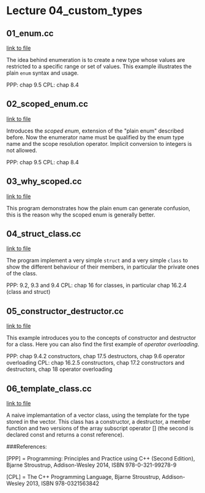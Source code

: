 # Lecture 04_custom_types


## 01_enum.cc

[link to file](./01_enum.cc)

The idea behind enumeration is to create a new type whose values are restricted to a specific
range or set of values. This example illustrates the plain `enum` syntax and usage.

PPP: chap 9.5
CPL: chap 8.4



## 02_scoped_enum.cc

[link to file](./02_scoped_enum.cc)

Introduces the *scoped enum*, extension of the "plain enum" described before. Now the enumerator name
must be qualified by the enum type name and the scope resolution operator. Implicit conversion to integers
is not allowed.

PPP: chap 9.5
CPL: chap 8.4



## 03_why_scoped.cc

[link to file](./03_why_scoped.cc)

This program demonstrates how the plain enum can generate confusion, this is the reason why
the scoped enum is generally better.



## 04_struct_class.cc

[link to file](./04_struct_class.cc)

The program implement a very simple `struct` and a very simple `class` to show the different
behaviour of their members, in particular the private ones of the class.


PPP: 9.2, 9.3 and 9.4
CPL: chap 16 for classes, in particular chap 16.2.4 (class and struct)



## 05_constructor_destructor.cc

[link to file](./05_constructor_destructor.cc)

This example introduces you to the concepts of constructor and destructor for a class. Here you
can also find the first example of *operator overloading*.

PPP: chap 9.4.2 constructors, chap 17.5 destructors, chap 9.6 operator overloading
CPL: chap 16.2.5 constructors, chap 17.2 constructors and destructors, chap 18 operator overloading



## 06_template_class.cc

[link to file](./06_template_class.cc)

A naive implemantation of a vector class, using the template for the type stored in the vector.
This class has a constructor, a destructor, a member function and two versions of the
array subscript operator [] (the second is declared const and returns a const reference).






###References:

[PPP] = Programming: Principles and Practice using C++ (Second Edition), Bjarne Stroustrup, Addison-Wesley 2014, ISBN 978-0-321-99278-9

[CPL] = The C++ Programming Language, Bjarne Stroustrup, Addison-Wesley 2013, ISBN 978-0321563842